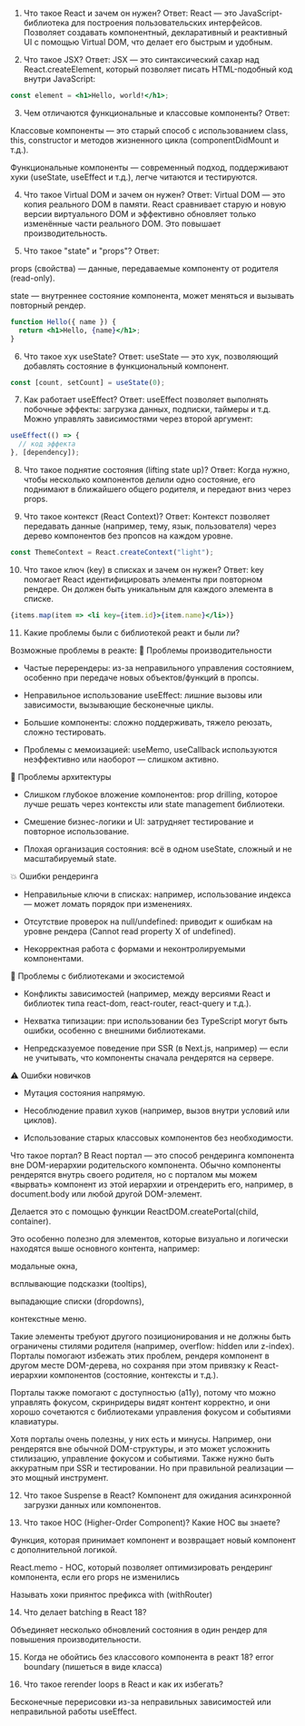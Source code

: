 1. Что такое React и зачем он нужен?
Ответ:
React — это JavaScript-библиотека для построения пользовательских интерфейсов. Позволяет создавать компонентный, декларативный и реактивный UI с помощью Virtual DOM, что делает его быстрым и удобным.

2. Что такое JSX?
Ответ:
JSX — это синтаксический сахар над React.createElement, который позволяет писать HTML-подобный код внутри JavaScript:

```jsx
const element = <h1>Hello, world!</h1>;
```

3. Чем отличаются функциональные и классовые компоненты?
Ответ:

Классовые компоненты — это старый способ с использованием class, this, constructor и методов жизненного цикла (componentDidMount и т.д.).

Функциональные компоненты — современный подход, поддерживают хуки (useState, useEffect и т.д.), легче читаются и тестируются.

4. Что такое Virtual DOM и зачем он нужен?
Ответ:
Virtual DOM — это копия реального DOM в памяти. React сравнивает старую и новую версии виртуального DOM и эффективно обновляет только изменённые части реального DOM. Это повышает производительность.

5. Что такое "state" и "props"?
Ответ:

props (свойства) — данные, передаваемые компоненту от родителя (read-only).

state — внутреннее состояние компонента, может меняться и вызывать повторный рендер.

```jsx
function Hello({ name }) {
  return <h1>Hello, {name}</h1>;
}
```

6. Что такое хук useState?
Ответ:
useState — это хук, позволяющий добавлять состояние в функциональный компонент.

```jsx
const [count, setCount] = useState(0);
```

7. Как работает useEffect?
Ответ:
useEffect позволяет выполнять побочные эффекты: загрузка данных, подписки, таймеры и т.д.
Можно управлять зависимостями через второй аргумент:

```jsx
useEffect(() => {
  // код эффекта
}, [dependency]);
```

8. Что такое поднятие состояния (lifting state up)?
Ответ:
Когда нужно, чтобы несколько компонентов делили одно состояние, его поднимают в ближайшего общего родителя, и передают вниз через props.

9. Что такое контекст (React Context)?
Ответ:
Контекст позволяет передавать данные (например, тему, язык, пользователя) через дерево компонентов без пропсов на каждом уровне.

```jsx
const ThemeContext = React.createContext("light");
```

10. Что такое ключ (key) в списках и зачем он нужен?
Ответ:
key помогает React идентифицировать элементы при повторном рендере. Он должен быть уникальным для каждого элемента в списке.

```jsx
{items.map(item => <li key={item.id}>{item.name}</li>)}
```

11. Какие проблемы были с библиотекой реакт и были ли?

Возможные проблемы в реакте:
🔧 Проблемы производительности
- Частые перерендеры: из-за неправильного управления состоянием, особенно при передаче новых объектов/функций в пропсы.

- Неправильное использование useEffect: лишние вызовы или зависимости, вызывающие бесконечные циклы.

- Большие компоненты: сложно поддерживать, тяжело реюзать, сложно тестировать.

- Проблемы с мемоизацией: useMemo, useCallback используются неэффективно или наоборот — слишком активно.

🧠 Проблемы архитектуры
- Слишком глубокое вложение компонентов: prop drilling, которое лучше решать через контексты или state management библиотеки.

- Смешение бизнес-логики и UI: затрудняет тестирование и повторное использование.

- Плохая организация состояния: всё в одном useState, сложный и не масштабируемый state.

💥 Ошибки рендеринга
- Неправильные ключи в списках: например, использование индекса — может ломать порядок при изменениях.

- Отсутствие проверок на null/undefined: приводит к ошибкам на уровне рендера (Cannot read property X of undefined).

- Некорректная работа с формами и неконтролируемыми компонентами.

🔗 Проблемы с библиотеками и экосистемой
- Конфликты зависимостей (например, между версиями React и библиотек типа react-dom, react-router, react-query и т.д.).

- Нехватка типизации: при использовании без TypeScript могут быть ошибки, особенно с внешними библиотеками.

- Непредсказуемое поведение при SSR (в Next.js, например) — если не учитывать, что компоненты сначала рендерятся на сервере.

⚠️ Ошибки новичков
- Мутация состояния напрямую.

- Несоблюдение правил хуков (например, вызов внутри условий или циклов).

- Использование старых классовых компонентов без необходимости.

Что такое портал?
В React портал — это способ рендеринга компонента вне DOM-иерархии родительского компонента. Обычно компоненты рендерятся внутрь своего родителя, но с порталом мы можем «вырвать» компонент из этой иерархии и отрендерить его, например, в document.body или любой другой DOM-элемент.

Делается это с помощью функции ReactDOM.createPortal(child, container).

Это особенно полезно для элементов, которые визуально и логически находятся выше основного контента, например:

модальные окна,

всплывающие подсказки (tooltips),

выпадающие списки (dropdowns),

контекстные меню.

Такие элементы требуют другого позиционирования и не должны быть ограничены стилями родителя (например, overflow: hidden или z-index). Порталы помогают избежать этих проблем, рендеря компонент в другом месте DOM-дерева, но сохраняя при этом привязку к React-иерархии компонентов (состояние, контексты и т.д.).

Порталы также помогают с доступностью (a11y), потому что можно управлять фокусом, скринридеры видят контент корректно, и они хорошо сочетаются с библиотеками управления фокусом и событиями клавиатуры.

Хотя порталы очень полезны, у них есть и минусы. Например, они рендерятся вне обычной DOM-структуры, и это может усложнить стилизацию, управление фокусом и событиями. Также нужно быть аккуратным при SSR и тестировании. Но при правильной реализации — это мощный инструмент.

12. Что такое Suspense в React?
Компонент для ожидания асинхронной загрузки данных или компонентов.

13. Что такое HOC (Higher-Order Component)? Какие HOC вы знаете?

Функция, которая принимает компонент и возвращает новый компонент с дополнительной логикой.

React.memo - HOC, который позволяет оптимизировать рендеринг компонента, если его props не изменились

Называть хоки приянтос префикса with (withRouter)

14. Что делает batching в React 18?

Объединяет несколько обновлений состояния в один рендер для повышения производительности.

15. Когда не обойтись без классового компонента в реакт 18?
error boundary (пишеться в виде класса)

16. Что такое rerender loops в React и как их избегать?

Бесконечные перерисовки из-за неправильных зависимостей или неправильной работы useEffect.
